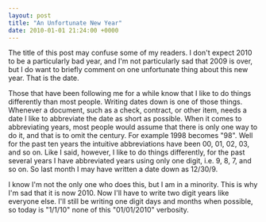 ```yaml
---
layout: post
title: "An Unfortunate New Year"
date: 2010-01-01 21:24:00 +0000
---
```

The title of this post may confuse some of my readers. I don't expect 2010 to be a particularly bad year, and I'm not particularly sad that 2009 is over, but I do want to briefly comment on one unfortunate thing about this new year. That is the date.

Those that have been following me for a while know that I like to do things differently than most people. Writing dates down is one of those things. Whenever a document, such as a check, contract, or other item, needs a date I like to abbreviate the date as short as possible. When it comes to abbreviating years, most people would assume that there is only one way to do it, and that is to omit the century. For example 1998 becomes "98". Well for the past ten years the intuitive abbreviations have been 00, 01, 02, 03, and so on. Like I said, however, I like to do things differently, for the past several years I have abbreviated years using only one digit, i.e. 9, 8, 7, and so on. So last month I may have written a date down as 12/30/9.

I know I'm not the only one who does this, but I am in a minority. This is why I'm sad that it is now 2010. Now I'll have to write two digit years like everyone else. I'll still be writing one digit days and months when possible, so today is "1/1/10" none of this "01/01/2010" verbosity.
